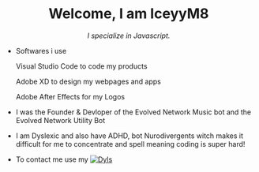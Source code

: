 
<h1 align="center">Welcome, I am IceyyM8</h1>
<p align="center"><i>I specialize in Javascript.</i></p>

- Softwares i use
<ul>Visual Studio Code to code my products</ul>
<ul>Adobe XD to design my webpages and apps</ul>
<ul>Adobe After Effects for my Logos</ul> 


- I was the Founder & Devloper of the Evolved Network Music bot and the Evolved Network Utility Bot

- I am Dyslexic and also have ADHD, bot Nurodivergents witch makes it difficult for me to concentrate and spell meaning coding is super hard!

- To contact me use my [![Dyls](https://discord.com/widget?id=867806168897945630&theme=dark)](https://discordapp.com/users/417831013465587712/)

<!---
Dev-Dyls/Dev-Dyls is a ✨ special ✨ repository because its `README.md` (this file) appears on your GitHub profile.
You can click the Preview link to take a look at your changes.
--->
